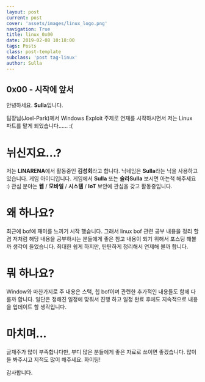 ```yaml
---
layout: post
current: post
cover: 'assets/images/linux_logo.png'
navigation: True
title: linux_0x00
date: 2019-02-08 10:18:00
tags: Posts
class: post-template
subclass: 'post tag-linux'
author: Sulla
---
```


## 0x00 - 시작에 앞서

안녕하세요. **Sulla**입니다.

팀장님(Joel-Park)께서 Windows Exploit 주제로 연재를 시작하시면서 저는 Linux 파트를 맡게 되었습니다…… :(

# 뉘신지요...?

저는 **LINARENA**에서 활동중인 **김성회**라고 합니다.
닉네임은 **Sulla**라는 닉을 사용하고있습니다. 게임 아이디입니다. 게임에서 **Sulla** 또는 **술라Sulla** 보시면 아는척 해주세요 :)
관심 분야는 **웹** / **모바일** / **시스템** / **IoT** 보안에 관심을 갖고 활동중입니다.

# 왜 하나요?

최근에 bof에 재미를 느끼기 시작 했습니다. 그래서 linux bof 관련 공부 내용을 정리 할 겸 저처럼 해당 내용을 공부하시는 분들에게 좋은 참고 내용이 되기 위해서 포스팅 해볼까 생각이 들었습니다. 
최대한 쉽게 하지만, 탄탄하게 정리해서 연제해 볼까 합니다.

# 뭐 하나요?

Window와 마찬가지로 주 내용은 스택, 힙 bof이며 관련한 추가적인 내용들도 함께 다룰까 합니다. 일단은 정해진 일정에 맞춰서 진행 하고 일정 완료 후에도 지속적으로 내용을 업데이트 할 생각입니다.

# 마치며...

글재주가 많이 부족합니다만, 부디 많은 분들에게 좋은 자료로 쓰이면 좋겠습니다. 
많이들 봐주시고 지적도 많이 해주세요. 화이팅!

감사합니다.
